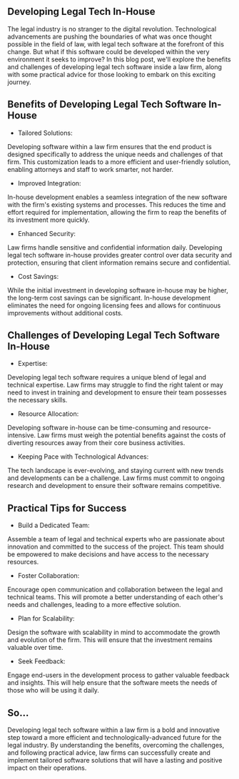## Developing Legal Tech In-House

The legal industry is no stranger to the digital revolution. Technological advancements are pushing the boundaries of what was once thought possible in the field of law, with legal tech software at the forefront of this change. But what if this software could be developed within the very environment it seeks to improve? In this blog post, we'll explore the benefits and challenges of developing legal tech software inside a law firm, along with some practical advice for those looking to embark on this exciting journey.

## Benefits of Developing Legal Tech Software In-House

- Tailored Solutions:

 Developing software within a law firm ensures that the end product is designed specifically to address the unique needs and challenges of that firm. This customization leads to a more efficient and user-friendly solution, enabling attorneys and staff to work smarter, not harder.

- Improved Integration:

 In-house development enables a seamless integration of the new software with the firm's existing systems and processes. This reduces the time and effort required for implementation, allowing the firm to reap the benefits of its investment more quickly.

- Enhanced Security:

 Law firms handle sensitive and confidential information daily. Developing legal tech software in-house provides greater control over data security and protection, ensuring that client information remains secure and confidential.

- Cost Savings:

 While the initial investment in developing software in-house may be higher, the long-term cost savings can be significant. In-house development eliminates the need for ongoing licensing fees and allows for continuous improvements without additional costs.

## Challenges of Developing Legal Tech Software In-House

- Expertise:

Developing legal tech software requires a unique blend of legal and technical expertise. Law firms may struggle to find the right talent or may need to invest in training and development to ensure their team possesses the necessary skills.
- Resource Allocation:

 Developing software in-house can be time-consuming and resource-intensive. Law firms must weigh the potential benefits against the costs of diverting resources away from their core business activities.

- Keeping Pace with Technological Advances:

 The tech landscape is ever-evolving, and staying current with new trends and developments can be a challenge. Law firms must commit to ongoing research and development to ensure their software remains competitive.

## Practical Tips for Success
 
- Build a Dedicated Team:

 Assemble a team of legal and technical experts who are passionate about innovation and committed to the success of the project. This team should be empowered to make decisions and have access to the necessary resources.

- Foster Collaboration:

 Encourage open communication and collaboration between the legal and technical teams. This will promote a better understanding of each other's needs and challenges, leading to a more effective solution.

- Plan for Scalability:

 Design the software with scalability in mind to accommodate the growth and evolution of the firm. This will ensure that the investment remains valuable over time.

- Seek Feedback: 

Engage end-users in the development process to gather valuable feedback and insights. This will help ensure that the software meets the needs of those who will be using it daily.

## So...

Developing legal tech software within a law firm is a bold and innovative step toward a more efficient and technologically-advanced future for the legal industry. By understanding the benefits, overcoming the challenges, and following practical advice, law firms can successfully create and implement tailored software solutions that will have a lasting and positive impact on their operations.
